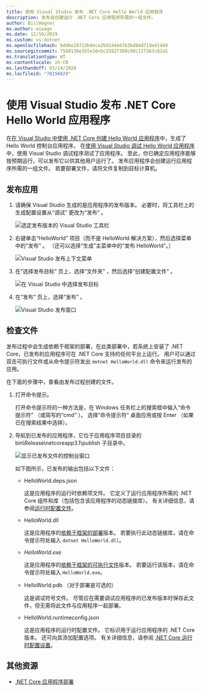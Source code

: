 ```yaml
---
title: 使用 Visual Studio 发布 .NET Core Hello World 应用程序
description: 发布会创建运行 .NET Core 应用程序所需的一组文件。
author: BillWagner
ms.author: wiwagn
ms.date: 12/10/2019
ms.custom: vs-dotnet
ms.openlocfilehash: bdd6e28713bdece2bd144e6763bd84d719e91449
ms.sourcegitcommit: 7588136e355e10cbc2582f389c90c127363c02a5
ms.translationtype: HT
ms.contentlocale: zh-CN
ms.lasthandoff: 03/14/2020
ms.locfileid: "78156629"
---
```

# <a name="publish-your-net-core-hello-world-application-with-visual-studio"></a>使用 Visual Studio 发布 .NET Core Hello World 应用程序

在[在 Visual Studio 中使用 .NET Core 创建 Hello World 应用程序](with-visual-studio.md)中，生成了 Hello World 控制台应用程序。 在[使用 Visual Studio 调试 Hello World 应用程序](debugging-with-visual-studio.md)中，使用 Visual Studio 调试程序测试了应用程序。 至此，你已确定应用程序能够按预期运行，可以发布它以供其他用户运行了。 发布应用程序会创建运行应用程序所需的一组文件。 若要部署文件，请将文件复制到目标计算机。

## <a name="publish-the-app"></a>发布应用

1. 请确保 Visual Studio 生成的是应用程序的发布版本。 必要时，将工具栏上的生成配置设置从“调试”  更改为“发布”  。

   ![选定发布版本的 Visual Studio 工具栏](media/publishing-with-visual-studio/visual-studio-toolbar-release.png)

1. 右键单击“HelloWorld”  项目（而不是 HelloWorld 解决方案），然后选择菜单中的“发布”  。 （还可以选择“生成”主菜单中的“发布 HelloWorld”。）

   ![Visual Studio 发布上下文菜单](media/publishing-with-visual-studio/publish-context-menu.png)

1. 在“选择发布目标”  页上，选择“文件夹”  ，然后选择“创建配置文件”  。

   ![在 Visual Studio 中选择发布目标](media/publishing-with-visual-studio/pick-publish-target.png)

1. 在“发布”  页上，选择“发布”  。

   ![Visual Studio 发布窗口](media/publishing-with-visual-studio/publish-page.png)

## <a name="inspect-the-files"></a>检查文件

发布过程中会生成依赖于框架的部署，在此类部署中，若系统上安装了 .NET Core，已发布的应用程序可在 .NET Core 支持的任何平台上运行。 用户可以通过双击可执行文件或从命令提示符发出 `dotnet HelloWorld.dll` 命令来运行发布的应用。

在下面的步骤中，查看由发布过程创建的文件。

1. 打开命令提示。

   打开命令提示符的一种方法是，在 Windows 任务栏上的搜索框中输入“命令提示符”  （或简写的“cmd”  ）。 选择“命令提示符”  桌面应用或按 Enter  （如果已在搜索结果中选择）。

1. 导航到已发布的应用程序，它位于应用程序项目目录的 bin\Release\netcoreapp3.1\publish  子目录中。

   ![显示已发布文件的控制台窗口](media/publishing-with-visual-studio/published-files-output.png)

   如下图所示，已发布的输出包括以下文件：

      * HelloWorld.deps.json 

         这是应用程序的运行时依赖项文件。 它定义了运行应用程序所需的 .NET Core 组件和库（包括包含该应用程序的动态链接库）。 有关详细信息，请参阅[运行时配置文件](https://github.com/dotnet/cli/blob/85ca206d84633d658d7363894c4ea9d59e515c1a/Documentation/specs/runtime-configuration-file.md)。

      * HelloWorld.dll 

         这是应用程序的[依赖于框架的部署](../deploying/deploy-with-cli.md#framework-dependent-deployment)版本。 若要执行此动态链接库，请在命令提示符处输入 `dotnet HelloWorld.dll`。

      * *HelloWorld.exe*

         这是应用程序的[依赖于框架的可执行文件](../deploying/deploy-with-cli.md#framework-dependent-executable)版本。 若要运行该版本，请在命令提示符处输入 `HelloWorld.exe`。

      * HelloWorld.pdb  （对于部署是可选的）

         这是调试符号文件。 尽管应在需要调试应用程序的已发布版本时保存此文件，但无需将此文件与应用程序一起部署。

      * HelloWorld.runtimeconfig.json 

         这是应用程序的运行时配置文件。 它标识用于运行应用程序的 .NET Core 版本。 还可向其添加配置选项。 有关详细信息，请参阅 [.NET Core 运行时配置设置](../run-time-config/index.md#runtimeconfigjson)。

## <a name="additional-resources"></a>其他资源

- [.NET Core 应用程序部署](../deploying/index.md)
